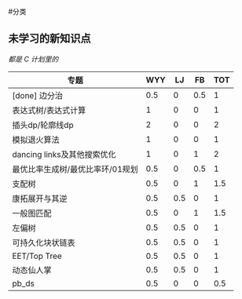 #分类

## 未学习的新知识点

*都是 C 计划里的*

| 专题                    | WYY  | LJ   | FB   | TOT  |
| --------------------- | ---- | ---- | ---- | ---- |
| [done] 边分治            | 0.5  | 0    | 0.5  | 1    |
| 表达式树/表达式计算            | 1    | 0    | 0    | 1    |
| 插头dp/轮廓线dp            | 2    | 0    | 0    | 2    |
| 模拟退火算法                | 1    | 0    | 0    | 1    |
| dancing  links及其他搜索优化 | 1    | 0    | 1    | 2    |
| 最优比率生成树/最优比率环/01规划    | 0.5  | 0    | 0.5  | 1    |
| 支配树                   | 0.5  | 0    | 1    | 1.5  |
| 康拓展开与其逆               | 0.5  | 0.5  | 0    | 1    |
| 一般图匹配                 | 0.5  | 0    | 1    | 1.5  |
| 左偏树                   | 0.5  | 0.5  | 0    | 1    |
| 可持久化块状链表              | 0.5  | 0.5  | 0    | 1    |
| EET/Top  Tree         | 0.5  | 0.5  | 0    | 1    |
| 动态仙人掌                 | 0.5  | 0.5  | 0    | 1    |
| pb_ds                 | 0.5  | 0    | 0    | 0.5  |